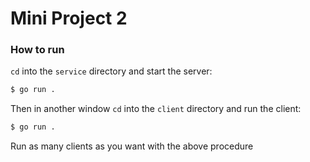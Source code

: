 # Mini Project 2

### How to run

`cd` into the `service` directory and start the server:

```bash
$ go run .
```

Then in another window `cd` into the `client` directory and run the client:

```bash
$ go run .
```

Run as many clients as you want with the above procedure
